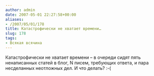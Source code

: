 ```yaml
---
author: admin
date: 2007-05-01 22:27:58+00:00
aliases:
- /2007/05/01/178
title: Катастрофически не хватает времени…
slug: 178
tags:
- Всякая всячина
---
```


Катастрофически не хватает времени –  в очереди сидят пять ненаписанных статей в блог, N писем, требующих ответа, и пара несделанных неотложных дел. И что делать? :-(
